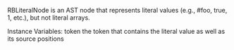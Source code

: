 RBLiteralNode is an AST node that represents literal values (e.g., #foo, true, 1, etc.), but not literal arrays.

Instance Variables:
	token	<RBLiteralToken>	the token that contains the literal value as well as its source positions